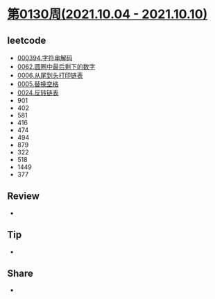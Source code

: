 # [第0130周(2021.10.04 - 2021.10.10)](https://github.com/vjudge/ARTS/blob/master/2021/第0130周.md)

## leetcode
* [000394.字符串解码](https://github.com/vjudge/leetcode/tree/master/000201-000400/000394.字符串解码)
* [0062.圆圈中最后剩下的数字](https://github.com/vjudge/leetcode/tree/master/剑指Offer/0062.圆圈中最后剩下的数字)
* [0006.从尾到头打印链表](https://github.com/vjudge/leetcode/tree/master/剑指Offer/0006.从尾到头打印链表)
* [0005.替换空格](https://github.com/vjudge/leetcode/tree/master/剑指Offer/0005.替换空格)
* [0024.反转链表](https://github.com/vjudge/leetcode/tree/master/剑指Offer/0024.反转链表)
* 901
* 402
* 581
* 416
* 474
* 494
* 879
* 322
* 518
* 1449
* 377


## Review
*


## Tip
*


## Share
*
